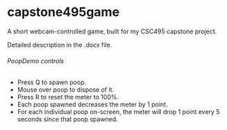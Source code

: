 # capstone495game
A short webcam-controlled game, built for my CSC495 capstone project.

Detailed description in the .docx file.

###### PoopDemo controls
- Press Q to spawn poop. 
- Mouse over poop to dispose of it.
- Press R to reset the meter to 100%.
- Each poop spawned decreases the meter by 1 point.
- For each individual poop on-screen, the meter will drop 1 point every 5 seconds since that poop spawned.